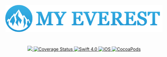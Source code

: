 <meta http-equiv="Cache-control" content="no-cache">

<p align="center">
    <a href="#">
        <img src="logo.png" align="middle">
    </a>
</p>

<br>

<p align="center">
    <a href="https://travis-ci.org/Yerkenabildin/my-everest">
        <img src="https://travis-ci.org/Yerkenabildin/my-everest.svg?branch=master&dummy=unused">
    </a>
	<a href='https://coveralls.io/github/Yerkenabildin/my-everest?branch=master'>
        <img src='https://coveralls.io/repos/github/Yerkenabildin/my-everest/badge.svg?branch=master&dummy=unused' alt='Coverage Status' />
    </a>
    <a href="https://swift.org">
        <img src="http://img.shields.io/badge/swift-4.0-brightgreen.svg" alt="Swift 4.0">
    </a>
    <a href="https://ru.wikipedia.org/wiki/IOS">
        <img src="http://img.shields.io/badge/ios-9.0-brightgreen.svg" alt="iOS">
    </a>
    <a href="https://cocoapods.org/">
        <img src="https://img.shields.io/badge/pod-v1.5.0-lightgrey.svg" alt="CocoaPods">
    </a>
</p>
